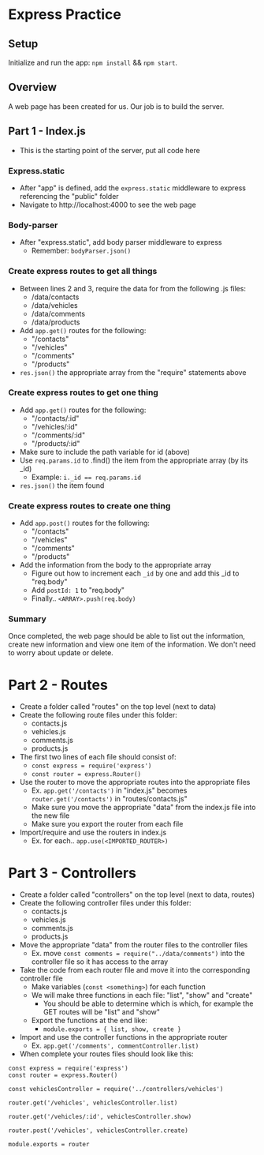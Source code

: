 # Express Practice

## Setup

Initialize and run the app: `npm install` && `npm start`.

## Overview

A web page has been created for us. Our job is to build the server.

## Part 1 - Index.js

- This is the starting point of the server, put all code here

### Express.static

- After "app" is defined, add the `express.static` middleware to express referencing the "public" folder
- Navigate to http://localhost:4000 to see the web page

### Body-parser

- After "express.static", add body parser middleware to express
  - Remember: `bodyParser.json()`

### Create express routes to get all things

- Between lines 2 and 3, require the data for from the following .js files:
  - /data/contacts
  - /data/vehicles
  - /data/comments
  - /data/products
- Add `app.get()` routes for the following:
  - "/contacts"
  - "/vehicles"
  - "/comments"
  - "/products"
- `res.json()` the appropriate array from the "require" statements above

### Create express routes to get one thing

- Add `app.get()` routes for the following:
  - "/contacts/:id"
  - "/vehicles/:id"
  - "/comments/:id"
  - "/products/:id"
- Make sure to include the path variable for id (above)
- Use `req.params.id` to .find() the item from the appropriate array (by its \_id)
  - Example: `i._id == req.params.id`
- `res.json()` the item found

### Create express routes to create one thing

- Add `app.post()` routes for the following:
  - "/contacts"
  - "/vehicles"
  - "/comments"
  - "/products"
- Add the information from the body to the appropriate array
  - Figure out how to increment each `_id` by one and add this \_id to "req.body"
  - Add `postId: 1` to "req.body"
  - Finally.. `<ARRAY>.push(req.body)`

### Summary

Once completed, the web page should be able to list out the information, create new information and view one item of the information. We don't need to worry about update or delete.

# Part 2 - Routes

- Create a folder called "routes" on the top level (next to data)
- Create the following route files under this folder:
  - contacts.js
  - vehicles.js
  - comments.js
  - products.js
- The first two lines of each file should consist of:
  - `const express = require('express')`
  - `const router = express.Router()`
- Use the router to move the appropriate routes into the appropriate files
  - Ex. `app.get('/contacts')` in "index.js" becomes `router.get('/contacts')` in "routes/contacts.js"
  - Make sure you move the appropriate "data" from the index.js file into the new file
  - Make sure you export the router from each file
- Import/require and use the routers in index.js
  - Ex. for each.. `app.use(<IMPORTED_ROUTER>)`

# Part 3 - Controllers

- Create a folder called "controllers" on the top level (next to data, routes)
- Create the following controller files under this folder:
  - contacts.js
  - vehicles.js
  - comments.js
  - products.js
- Move the appropriate "data" from the router files to the controller files
  - Ex. move `const comments = require("../data/comments")` into the controller file so it has access to the array
- Take the code from each router file and move it into the corresponding controller file
  - Make variables (`const <something>`) for each function
  - We will make three functions in each file: "list", "show" and "create"
    - You should be able to determine which is which, for example the GET routes will be "list" and "show"
  - Export the functions at the end like:
    - `module.exports = { list, show, create }`
- Import and use the controller functions in the appropriate router
  - Ex. `app.get('/comments', commentController.list)`
- When complete your routes files should look like this:

```
const express = require('express')
const router = express.Router()

const vehiclesController = require('../controllers/vehicles')

router.get('/vehicles', vehiclesController.list)

router.get('/vehicles/:id', vehiclesController.show)

router.post('/vehicles', vehiclesController.create)

module.exports = router
```
